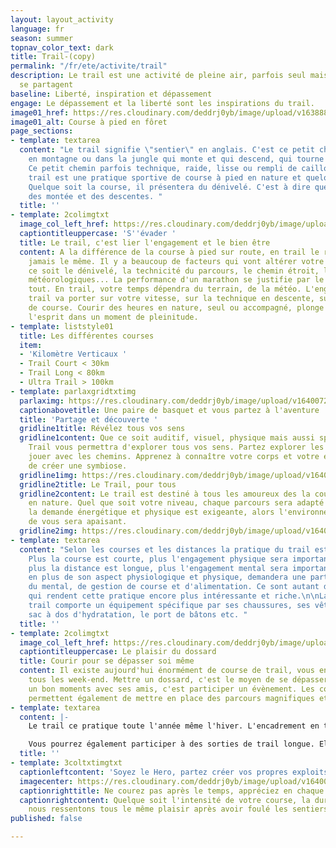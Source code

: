 ```yaml
---
layout: layout_activity
language: fr
season: summer
topnav_color_text: dark
title: Trail-(copy)
permalink: "/fr/ete/activite/trail"
description: Le trail est une activité de pleine air, parfois seul mais où les émotions
  se partagent
baseline: Liberté, inspiration et dépassement
engage: Le dépassement et la liberté sont les inspirations du trail.
image01_href: https://res.cloudinary.com/deddrj0yb/image/upload/v1638883629/website/summer/Trail-foret-seul_ofxowi.jpg
image01_alt: Course à pied en fôret
page_sections:
- template: textarea
  content: "Le trail signifie \"sentier\" en anglais. C'est ce petit chemin en forêt,
    en montagne ou dans la jungle qui monte et qui descend, qui tourne et vivote.
    Ce petit chemin parfois technique, raide, lisse ou rempli de cailloux ou de racine.\n\nLe
    trail est une pratique sportive de course à pied en nature et quelques fois urbain.
    Quelque soit la course, il présentera du dénivelé. C'est à dire que vous trouverez
    des montée et des descentes. "
  title: ''
- template: 2colimgtxt
  image_col_left_href: https://res.cloudinary.com/deddrj0yb/image/upload/v1640069842/website/summer/IMG_20210716_180932_893_spbn5s.jpg
  captiontitleuppercase: 'S''évader '
  title: Le trail, c'est lier l'engagement et le bien être
  content: A la différence de la course à pied sur route, en trail le rythme n'est
    jamais le même. Il y a beaucoup de facteurs qui vont altérer votre vitesse. Que
    ce soit le dénivelé, la technicité du parcours, le chemin étroit, les conditions
    météorologiques... La performance d'un marathon se justifie par le temps et c'est
    tout. En trail, votre temps dépendra du terrain, de la météo. L'engagement en
    trail va porter sur votre vitesse, sur la technique en descente, sur votre gestion
    de course. Courir des heures en nature, seul ou accompagné, plonge le corps et
    l'esprit dans un moment de pleinitude.
- template: liststyle01
  title: Les différentes courses
  item:
  - 'Kilomètre Verticaux '
  - Trail Court < 30km
  - Trail Long < 80km
  - Ultra Trail > 100km
- template: parlaxgridtxtimg
  parlaximg: https://res.cloudinary.com/deddrj0yb/image/upload/v1640072271/website/summer/IMG_20200627_113908_kkfmdk.jpg
  captionabovetitle: Une paire de basquet et vous partez à l'aventure
  title: 'Partage et découverte '
  gridline1title: Révélez tous vos sens
  gridline1content: Que ce soit auditif, visuel, physique mais aussi spirituel, le
    Trail vous permettra d'explorer tous vos sens. Partez explorer les chemins et
    jouer avec les chemins. Apprenez à connaître votre corps et votre esprit afin
    de créer une symbiose.
  gridline1img: https://res.cloudinary.com/deddrj0yb/image/upload/v1640072271/website/summer/IMG_20200627_060750_fwezp1.jpg
  gridline2title: Le Trail, pour tous
  gridline2content: Le trail est destiné à tous les amoureux des la course à pied
    en nature. Quel que soit votre niveau, chaque parcours sera adapté au votre. Si
    la demande énergétique et physique est exigeante, alors l'environnement lui autour
    de vous sera apaisant.
  gridline2img: https://res.cloudinary.com/deddrj0yb/image/upload/v1640072272/website/summer/IMG_20200528_132727_fnpain.jpg
- template: textarea
  content: "Selon les courses et les distances la pratique du trail est différente.
    Plus la course est courte, plus l'engagement physique sera important. À l’inverse,
    plus la distance est longue, plus l'engagement mental sera important. Le trail,
    en plus de son aspect physiologique et physique, demandera une part très importante
    du mental, de gestion de course et d'alimentation. Ce sont autant de paramètres
    qui rendent cette pratique encore plus intéressante et riche.\n\nLa pratique du
    trail comporte un équipement spécifique par ses chaussures, ses vêtements, ses
    sac à dos d'hydratation, le port de bâtons etc. "
  title: ''
- template: 2colimgtxt
  image_col_left_href: https://res.cloudinary.com/deddrj0yb/image/upload/v1640072272/website/summer/IMG_20200809_090044_skturv.jpg
  captiontitleuppercase: Le plaisir du dossard
  title: Courir pour se dépasser soi même
  content: Il existe aujourd'hui énormément de course de trail, vous en trouverez
    tous les week-end. Mettre un dossard, c'est le moyen de se dépasser, de passer
    un bon moments avec ses amis, c'est participer un évènement. Les compétitions
    permettent également de mettre en place des parcours magnifiques et uniques.
- template: textarea
  content: |-
    Le trail ce pratique toute l'année même l'hiver. L'encadrement en trail est idéal si vous souhaitez progresser, découvrir et partager. Un coach en trail running vous permettra d'évoluer et de progresser que ce soit en montée, en descente, sur plat. Cela pourra se travailler sur des séances dîtes spécifiques.

    Vous pourrez également participer à des sorties de trail longue. Elles permettront de découvrir un lieu, un environnement avec un groupe.
  title: ''
- template: 3coltxtimgtxt
  captionleftcontent: 'Soyez le Hero, partez créer vos propres exploits '
  imagecenter: https://res.cloudinary.com/deddrj0yb/image/upload/v1640072272/website/summer/IMG20210813131314_aotkis.jpg
  captionrighttitle: Ne courez pas après le temps, appréciez en chaque secondes
  captionrightcontent: Quelque soit l'intensité de votre course, la durée et la difficulté,
    nous ressentons tous le même plaisir après avoir foulé les sentiers.
published: false

---
```

